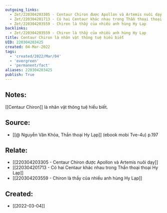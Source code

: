 ```yaml
---
outgoing_links:
  - Zet/220304203305 - Centaur Chiron được Apollon và Artemis nuôi dạy
  - Zet/220304201713 - Có hai Centaur khác nhau trong Thần thoại thoại Hy Lạp
  - Zet/220304203559 - Chiron là thầy của nhiều anh hùng Hy Lạp
backlinks:
  - Zet/220304203559 - Chiron là thầy của nhiều anh hùng Hy Lạp
title: Centaur Chiron là nhân vật thông tuệ hiểu biết
UID: 220304203425
created: 04-Mar-2022
tags:
  - 'created/2022/Mar/04'
  - 'evergreen'
  - 'permanent/fact'
aliases: 220304203425
publish: True
---
```

## Notes:
[[Centaur Chiron]] là nhân vật thông tuệ hiểu biết.

## Source:
- [[@ Nguyễn Văn Khỏa, Thần thoại Hy Lạp]] (ebook mobi Tve-4u) p.197

## Relate:
- [[220304203305 - Centaur Chiron được Apollon và Artemis nuôi dạy]]
- [[220304201713 - Có hai Centaur khác nhau trong Thần thoại thoại Hy Lạp]]
- [[220304203559 - Chiron là thầy của nhiều anh hùng Hy Lạp]]
## Created:
- [[2022-03-04]]
